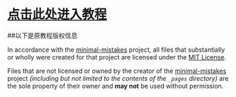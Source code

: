 # [点击此处进入教程](https://majia67.github.io/3DS-ARM9LoaderHax-Guide/)

##以下是原教程版权信息

In accordance with the [minimal-mistakes](https://github.com/mmistakes/minimal-mistakes/blob/master/LICENSE.txt) project, all files that substantially or wholly were created for that project are licensed under the [MIT License](https://github.com/Plailect/Guide/blob/master/LICENSE.txt).

Files that are not licensed or owned by the creator of the [minimal-mistakes](https://github.com/mmistakes/minimal-mistakes/) project *(including but not limited to the contents of the `_pages` directory)* are the sole property of their owner and **may not** be used without permission.
